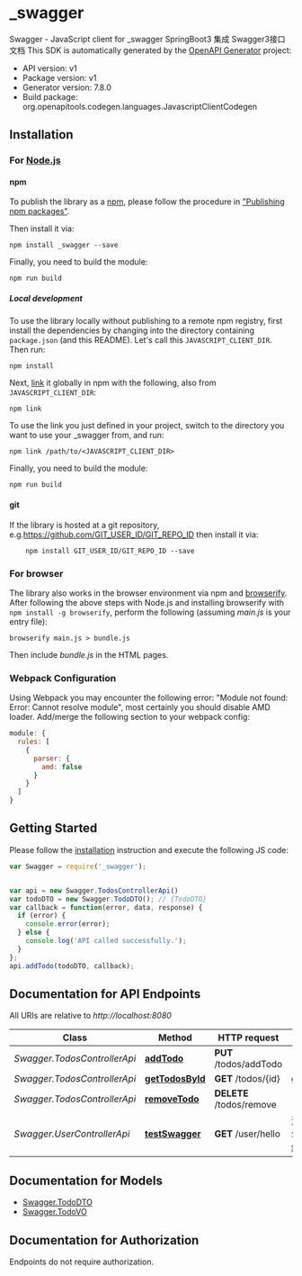 # _swagger

Swagger - JavaScript client for _swagger
SpringBoot3 集成 Swagger3接口文档
This SDK is automatically generated by the [OpenAPI Generator](https://openapi-generator.tech) project:

- API version: v1
- Package version: v1
- Generator version: 7.8.0
- Build package: org.openapitools.codegen.languages.JavascriptClientCodegen

## Installation

### For [Node.js](https://nodejs.org/)

#### npm

To publish the library as a [npm](https://www.npmjs.com/), please follow the procedure in ["Publishing npm packages"](https://docs.npmjs.com/getting-started/publishing-npm-packages).

Then install it via:

```shell
npm install _swagger --save
```

Finally, you need to build the module:

```shell
npm run build
```

##### Local development

To use the library locally without publishing to a remote npm registry, first install the dependencies by changing into the directory containing `package.json` (and this README). Let's call this `JAVASCRIPT_CLIENT_DIR`. Then run:

```shell
npm install
```

Next, [link](https://docs.npmjs.com/cli/link) it globally in npm with the following, also from `JAVASCRIPT_CLIENT_DIR`:

```shell
npm link
```

To use the link you just defined in your project, switch to the directory you want to use your _swagger from, and run:

```shell
npm link /path/to/<JAVASCRIPT_CLIENT_DIR>
```

Finally, you need to build the module:

```shell
npm run build
```

#### git

If the library is hosted at a git repository, e.g.https://github.com/GIT_USER_ID/GIT_REPO_ID
then install it via:

```shell
    npm install GIT_USER_ID/GIT_REPO_ID --save
```

### For browser

The library also works in the browser environment via npm and [browserify](http://browserify.org/). After following
the above steps with Node.js and installing browserify with `npm install -g browserify`,
perform the following (assuming *main.js* is your entry file):

```shell
browserify main.js > bundle.js
```

Then include *bundle.js* in the HTML pages.

### Webpack Configuration

Using Webpack you may encounter the following error: "Module not found: Error:
Cannot resolve module", most certainly you should disable AMD loader. Add/merge
the following section to your webpack config:

```javascript
module: {
  rules: [
    {
      parser: {
        amd: false
      }
    }
  ]
}
```

## Getting Started

Please follow the [installation](#installation) instruction and execute the following JS code:

```javascript
var Swagger = require('_swagger');


var api = new Swagger.TodosControllerApi()
var todoDTO = new Swagger.TodoDTO(); // {TodoDTO} 
var callback = function(error, data, response) {
  if (error) {
    console.error(error);
  } else {
    console.log('API called successfully.');
  }
};
api.addTodo(todoDTO, callback);

```

## Documentation for API Endpoints

All URIs are relative to *http://localhost:8080*

Class | Method | HTTP request | Description
------------ | ------------- | ------------- | -------------
*Swagger.TodosControllerApi* | [**addTodo**](docs/TodosControllerApi.md#addTodo) | **PUT** /todos/addTodo | 
*Swagger.TodosControllerApi* | [**getTodosById**](docs/TodosControllerApi.md#getTodosById) | **GET** /todos/{id} | getTodosById
*Swagger.TodosControllerApi* | [**removeTodo**](docs/TodosControllerApi.md#removeTodo) | **DELETE** /todos/remove | 
*Swagger.UserControllerApi* | [**testSwagger**](docs/UserControllerApi.md#testSwagger) | **GET** /user/hello | 测试Swagger3注解方法Get


## Documentation for Models

 - [Swagger.TodoDTO](docs/TodoDTO.md)
 - [Swagger.TodoVO](docs/TodoVO.md)


## Documentation for Authorization

Endpoints do not require authorization.

